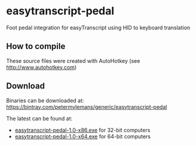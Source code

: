 # easytranscript-pedal
Foot pedal integration for easyTranscript using HID to keyboard translation

## How to compile
These source files were created with AutoHotkey (see http://www.autohotkey.com)

## Download
Binaries can be downloaded at: https://bintray.com/petermylemans/generic/easytranscript-pedal

The latest can be found at:

 - [easytranscript-pedal-1.0-x86.exe](https://dl.bintray.com/petermylemans/generic/#easytranscript-pedal-1.0-x86.exe) for 32-bit computers
 - [easytranscript-pedal-1.0-x64.exe](https://dl.bintray.com/petermylemans/generic/#easytranscript-pedal-1.0-x64.exe) for 64-bit computers
